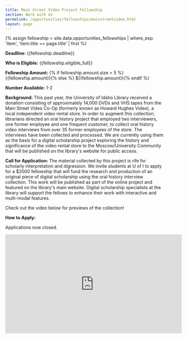 ```yaml
---
title: Main Street Video Project Fellowship
section: Work with Us
permalink: /opportunities/fellowships/mainstreetvideo.html
layout: page
---
```

{% assign fellowship = site.data.opportunities_fellowships | where_exp: 'item', 'item.title == page.title' | first %}

**Deadline:** {{fellowship.deadline}}

**Who is Eligible:** {{fellowship.eligible_full}}

**Fellowship Amount:** {% if fellowship.amount.size > 5 %} {{fellowship.amount}}{% else %} ${{fellowship.amount}}{% endif %}

**Number Available:** 1-2

**Background:** This past year, the University of Idaho Library received a donation consisting of approximately 14,000 DVDs and VHS tapes from the Main Street Video Co-Op (formerly known as Howard Hughes Video), a local independent video rental store. In order to augment this collection, librarians directed an oral history project that employed two interviewers, one former employee and one frequent customer, to collect oral history video interviews from over 35 former employees of the store. The interviews have been collected and processed. We are currently using them as the basis for a digital scholarship project exploring the history and significance of the video rental store to the Moscow/University Community that will be published on the library's website for public access.  

**Call for Application:** The material collected by this project is rife for scholarly interpretation and digression. We invite students at U of I to apply for a $2000 fellowship that will fund the research and production of an original piece of digital scholarship using the oral history interview collection. This work will be published as part of the online project and featured on the library's main website. Digital scholarship specialists at the library will support the fellows to enhance their work with interactive and multi-modal features. 

Check out the video below for previews of the collection!

**How to Apply:** 

Applications now closed. 

<iframe width="560" height="315" src="https://www.youtube.com/embed/NVs2-8j8bh4" title="YouTube video player" frameborder="0" allow="accelerometer; autoplay; clipboard-write; encrypted-media; gyroscope; picture-in-picture" allowfullscreen></iframe>
